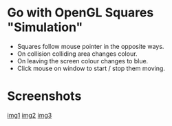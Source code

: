 # Go with OpenGL Squares "Simulation"
- Squares follow mouse pointer in the opposite ways.
- On collision colliding area changes colour.
- On leaving the screen colour changes to blue.
- Click mouse on window to start / stop them moving.

# Screenshots
[img1](docs/s1.png)
[img2](docs/s2.png)
[img3](docs/s3.png)
